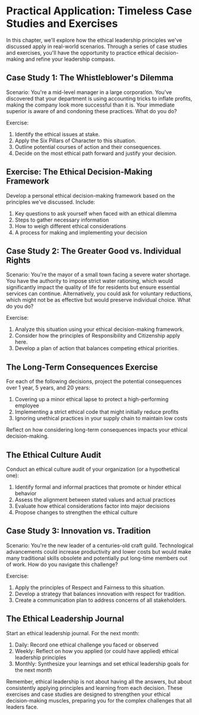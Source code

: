 # Practical Application: Timeless Case Studies and Exercises

In this chapter, we'll explore how the ethical leadership principles we've discussed apply in real-world scenarios. Through a series of case studies and exercises, you'll have the opportunity to practice ethical decision-making and refine your leadership compass.

## Case Study 1: The Whistleblower's Dilemma

Scenario: You're a mid-level manager in a large corporation. You've discovered that your department is using accounting tricks to inflate profits, making the company look more successful than it is. Your immediate superior is aware of and condoning these practices. What do you do?

Exercise: 
1. Identify the ethical issues at stake.
2. Apply the Six Pillars of Character to this situation.
3. Outline potential courses of action and their consequences.
4. Decide on the most ethical path forward and justify your decision.

## Exercise: The Ethical Decision-Making Framework

Develop a personal ethical decision-making framework based on the principles we've discussed. Include:
1. Key questions to ask yourself when faced with an ethical dilemma
2. Steps to gather necessary information
3. How to weigh different ethical considerations
4. A process for making and implementing your decision

## Case Study 2: The Greater Good vs. Individual Rights

Scenario: You're the mayor of a small town facing a severe water shortage. You have the authority to impose strict water rationing, which would significantly impact the quality of life for residents but ensure essential services can continue. Alternatively, you could ask for voluntary reductions, which might not be as effective but would preserve individual choice. What do you do?

Exercise:
1. Analyze this situation using your ethical decision-making framework.
2. Consider how the principles of Responsibility and Citizenship apply here.
3. Develop a plan of action that balances competing ethical priorities.

## The Long-Term Consequences Exercise

For each of the following decisions, project the potential consequences over 1 year, 5 years, and 20 years:
1. Covering up a minor ethical lapse to protect a high-performing employee
2. Implementing a strict ethical code that might initially reduce profits
3. Ignoring unethical practices in your supply chain to maintain low costs

Reflect on how considering long-term consequences impacts your ethical decision-making.

## The Ethical Culture Audit

Conduct an ethical culture audit of your organization (or a hypothetical one):
1. Identify formal and informal practices that promote or hinder ethical behavior
2. Assess the alignment between stated values and actual practices
3. Evaluate how ethical considerations factor into major decisions
4. Propose changes to strengthen the ethical culture

## Case Study 3: Innovation vs. Tradition

Scenario: You're the new leader of a centuries-old craft guild. Technological advancements could increase productivity and lower costs but would make many traditional skills obsolete and potentially put long-time members out of work. How do you navigate this challenge?

Exercise:
1. Apply the principles of Respect and Fairness to this situation.
2. Develop a strategy that balances innovation with respect for tradition.
3. Create a communication plan to address concerns of all stakeholders.

## The Ethical Leadership Journal

Start an ethical leadership journal. For the next month:
1. Daily: Record one ethical challenge you faced or observed
2. Weekly: Reflect on how you applied (or could have applied) ethical leadership principles
3. Monthly: Synthesize your learnings and set ethical leadership goals for the next month

Remember, ethical leadership is not about having all the answers, but about consistently applying principles and learning from each decision. These exercises and case studies are designed to strengthen your ethical decision-making muscles, preparing you for the complex challenges that all leaders face.